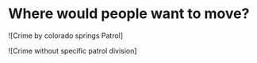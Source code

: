 # Where would people want to move?
![Crime by colorado springs Patrol]


![Crime without specific patrol division]
